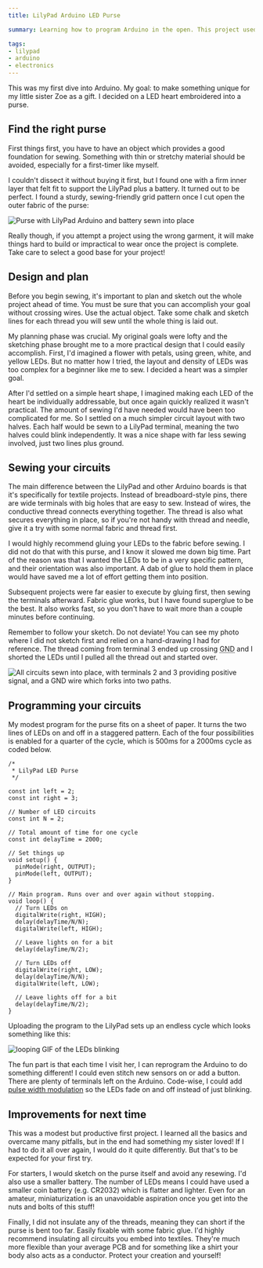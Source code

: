 ```yaml
---
title: LilyPad Arduino LED Purse

summary: Learning how to program Arduino in the open. This project used the LilyPad Arduino to decorate a purse with LEDs.

tags:
- lilypad
- arduino
- electronics
---
```


This was my first dive into Arduino. My goal: to make something unique for my little sister Zoe as a gift. I decided on a LED heart embroidered into a purse.

## Find the right purse

First things first, you have to have an object which provides a good foundation for sewing. Something with thin or stretchy material should be avoided, especially for a first-timer like myself.

I couldn't dissect it without buying it first, but I found one with a firm inner layer that felt fit to support the LilyPad plus a battery. It turned out to be perfect. I found a sturdy, sewing-friendly grid pattern once I cut open the outer fabric of the purse:

<img src="{{ site.img-host }}/img/lilypad-arduino-purse-1.jpg" alt="Purse with LilyPad Arduino and battery sewn into place">

Really though, if you attempt a project using the wrong garment, it will make things hard to build or impractical to wear once the project is complete. Take care to select a good base for your project!

## Design and plan

Before you begin sewing, it's important to plan and sketch out the whole project ahead of time. You must be sure that you can accomplish your goal without crossing wires. Use the actual object. Take some chalk and sketch lines for each thread you will sew until the whole thing is laid out.

My planning phase was crucial. My original goals were lofty and the sketching phase brought me to a more practical design that I could easily accomplish. First, I'd imagined a flower with petals, using green, white, and yellow LEDs. But no matter how I tried, the layout and density of LEDs was too complex for a beginner like me to sew. I decided a heart was a simpler goal.

After I'd settled on a simple heart shape, I imagined making each LED of the heart be individually addressable, but once again quickly realized it wasn't practical. The amount of sewing I'd have needed would have been too complicated for me. So I settled on a much simpler circuit layout with two halves. Each half would be sewn to a LilyPad terminal, meaning the two halves could blink independently. It was a nice shape with far less sewing involved, just two lines plus ground.

## Sewing your circuits

The main difference between the LilyPad and other Arduino boards is that it's specifically for textile projects. Instead of breadboard-style pins, there are wide terminals with big holes that are easy to sew. Instead of wires, the conductive thread connects everything together. The thread is also what secures everything in place, so if you're not handy with thread and needle, give it a try with some normal fabric and thread first.

I would highly recommend gluing your LEDs to the fabric before sewing. I did not do that with this purse, and I know it slowed me down big time. Part of the reason was that I wanted the LEDs to be in a very specific pattern, and their orientation was also important. A dab of glue to hold them in place would have saved me a lot of effort getting them into position.

Subsequent projects were far easier to execute by gluing first, then sewing the terminals afterward. Fabric glue works, but I have found superglue to be the best. It also works fast, so you don't have to wait more than a couple minutes before continuing.

Remember to follow your sketch. Do not deviate! You can see my photo where I did not sketch first and relied on a hand-drawing I had for reference. The thread coming from terminal 3 ended up crossing <abbr title="ground">GND</abbr> and I shorted the LEDs until I pulled all the thread out and started over.

<img src="{{ site.img-host }}/img/lilypad-arduino-purse-2.jpg" alt="All circuits sewn into place, with terminals 2 and 3 providing positive signal, and a GND wire which forks into two paths.">

## Programming your circuits

My modest program for the purse fits on a sheet of paper. It turns the two lines of LEDs on and off in a staggered pattern. Each of the four possibilities is enabled for a quarter of the cycle, which is 500ms for a 2000ms cycle as coded below.

```clike
/*
 * LilyPad LED Purse
 */

const int left = 2;
const int right = 3;

// Number of LED circuits
const int N = 2;

// Total amount of time for one cycle
const int delayTime = 2000;

// Set things up
void setup() {
  pinMode(right, OUTPUT);
  pinMode(left, OUTPUT);
}

// Main program. Runs over and over again without stopping.
void loop() {
  // Turn LEDs on
  digitalWrite(right, HIGH);
  delay(delayTime/N/N);
  digitalWrite(left, HIGH);
  
  // Leave lights on for a bit
  delay(delayTime/N/2);

  // Turn LEDs off
  digitalWrite(right, LOW);
  delay(delayTime/N/N);
  digitalWrite(left, LOW);

  // Leave lights off for a bit
  delay(delayTime/N/2);
}

```

Uploading the program to the LilyPad sets up an endless cycle which looks something like this:

<img src="{{ site.img-host }}/img/lilypad-arduino-led-purse.gif" alt="looping GIF of the LEDs blinking">

The fun part is that each time I visit her, I can reprogram the Arduino to do something different! I could even stitch new sensors on or add a button. There are plenty of terminals left on the Arduino. Code-wise, I could add [pulse width modulation](/blog/lilypad-arduino-light-sensor-pulse-width-modulation//#blinking-vs-fading-leds) so the LEDs fade on and off instead of just blinking.

## Improvements for next time

This was a modest but productive first project. I learned all the basics and overcame many pitfalls, but in the end had something my sister loved! If I had to do it all over again, I would do it quite differently. But that's to be expected for your first try.

For starters, I would sketch on the purse itself and avoid any resewing. I'd also use a smaller battery. The number of LEDs means I could have used a smaller coin battery (e.g. CR2032) which is flatter and lighter. Even for an amateur, miniaturization is an unavoidable aspiration once you get into the nuts and bolts of this stuff!

Finally, I did not insulate any of the threads, meaning they can short if the purse is bent too far. Easily fixable with some fabric glue. I'd highly recommend insulating all circuits you embed into textiles. They're much more flexible than your average PCB and for something like a shirt your body also acts as a conductor. Protect your creation and yourself!
